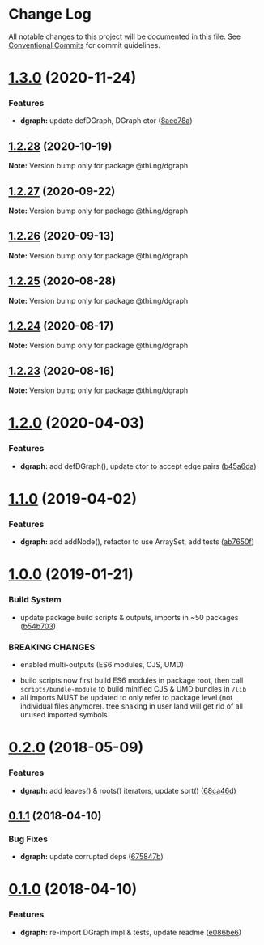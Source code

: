 # Change Log

All notable changes to this project will be documented in this file.
See [Conventional Commits](https://conventionalcommits.org) for commit guidelines.

# [1.3.0](https://github.com/thi-ng/umbrella/compare/@thi.ng/dgraph@1.2.28...@thi.ng/dgraph@1.3.0) (2020-11-24)


### Features

* **dgraph:** update defDGraph, DGraph ctor ([8aee78a](https://github.com/thi-ng/umbrella/commit/8aee78ab370cc21b250ec1db07153a1ed7305b59))





## [1.2.28](https://github.com/thi-ng/umbrella/compare/@thi.ng/dgraph@1.2.27...@thi.ng/dgraph@1.2.28) (2020-10-19)

**Note:** Version bump only for package @thi.ng/dgraph





## [1.2.27](https://github.com/thi-ng/umbrella/compare/@thi.ng/dgraph@1.2.26...@thi.ng/dgraph@1.2.27) (2020-09-22)

**Note:** Version bump only for package @thi.ng/dgraph





## [1.2.26](https://github.com/thi-ng/umbrella/compare/@thi.ng/dgraph@1.2.25...@thi.ng/dgraph@1.2.26) (2020-09-13)

**Note:** Version bump only for package @thi.ng/dgraph





## [1.2.25](https://github.com/thi-ng/umbrella/compare/@thi.ng/dgraph@1.2.24...@thi.ng/dgraph@1.2.25) (2020-08-28)

**Note:** Version bump only for package @thi.ng/dgraph





## [1.2.24](https://github.com/thi-ng/umbrella/compare/@thi.ng/dgraph@1.2.23...@thi.ng/dgraph@1.2.24) (2020-08-17)

**Note:** Version bump only for package @thi.ng/dgraph





## [1.2.23](https://github.com/thi-ng/umbrella/compare/@thi.ng/dgraph@1.2.22...@thi.ng/dgraph@1.2.23) (2020-08-16)

**Note:** Version bump only for package @thi.ng/dgraph





# [1.2.0](https://github.com/thi-ng/umbrella/compare/@thi.ng/dgraph@1.1.25...@thi.ng/dgraph@1.2.0) (2020-04-03)


### Features

* **dgraph:** add defDGraph(), update ctor to accept edge pairs ([b45a6da](https://github.com/thi-ng/umbrella/commit/b45a6da939348bd49134d499259889332d0e950f))





# [1.1.0](https://github.com/thi-ng/umbrella/compare/@thi.ng/dgraph@1.0.13...@thi.ng/dgraph@1.1.0) (2019-04-02)

### Features

* **dgraph:** add addNode(), refactor to use ArraySet, add tests ([ab7650f](https://github.com/thi-ng/umbrella/commit/ab7650f))

# [1.0.0](https://github.com/thi-ng/umbrella/compare/@thi.ng/dgraph@0.2.35...@thi.ng/dgraph@1.0.0) (2019-01-21)

### Build System

* update package build scripts & outputs, imports in ~50 packages ([b54b703](https://github.com/thi-ng/umbrella/commit/b54b703))

### BREAKING CHANGES

* enabled multi-outputs (ES6 modules, CJS, UMD)

- build scripts now first build ES6 modules in package root, then call
  `scripts/bundle-module` to build minified CJS & UMD bundles in `/lib`
- all imports MUST be updated to only refer to package level
  (not individual files anymore). tree shaking in user land will get rid of
  all unused imported symbols.

<a name="0.2.0"></a>
# [0.2.0](https://github.com/thi-ng/umbrella/compare/@thi.ng/dgraph@0.1.10...@thi.ng/dgraph@0.2.0) (2018-05-09)

### Features

* **dgraph:** add leaves() & roots() iterators, update sort() ([68ca46d](https://github.com/thi-ng/umbrella/commit/68ca46d))

<a name="0.1.1"></a>
## [0.1.1](https://github.com/thi-ng/umbrella/compare/@thi.ng/dgraph@0.1.0...@thi.ng/dgraph@0.1.1) (2018-04-10)

### Bug Fixes

* **dgraph:** update corrupted deps ([675847b](https://github.com/thi-ng/umbrella/commit/675847b))

<a name="0.1.0"></a>
# [0.1.0](https://github.com/thi-ng/umbrella/compare/@thi.ng/dgraph@0.0.3...@thi.ng/dgraph@0.1.0) (2018-04-10)

### Features

* **dgraph:** re-import DGraph impl & tests, update readme ([e086be6](https://github.com/thi-ng/umbrella/commit/e086be6))
